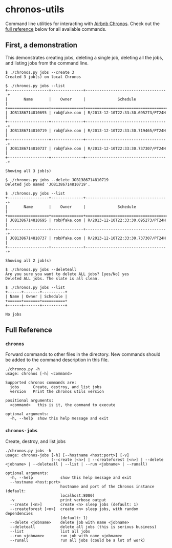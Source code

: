 chronos-utils
=============

Command line utilities for interacting with
[Airbnb Chronos](https://github.com/airbnb/chronos). Check out the [full reference](#full-reference) below for all available commands.

## First, a demonstration

This demonstrates creating jobs, deleting a single job, deleting all the jobs, and listing jobs from the command line.

    $ ./chronos.py jobs --create 3
    Created 3 job(s) on local Chronos

    $ ./chronos.py jobs --list
    +------------------+--------------+------------------------------------+
    |       Name       |    Owner     |              Schedule              |
    +==================+==============+====================================+
    | JOB1386714810695 | rob@fake.com | R/2013-12-10T22:33:30.695273/PT24H |
    +------------------+--------------+------------------------------------+
    | JOB1386714810719 | rob@fake.com | R/2013-12-10T22:33:30.719465/PT24H |
    +------------------+--------------+------------------------------------+
    | JOB1386714810737 | rob@fake.com | R/2013-12-10T22:33:30.737307/PT24H |
    +------------------+--------------+------------------------------------+

    Showing all 3 job(s)

    $ ./chronos.py jobs --delete JOB1386714810719
    Deleted job named 'JOB1386714810719'.

    $ ./chronos.py jobs --list
    +------------------+--------------+------------------------------------+
    |       Name       |    Owner     |              Schedule              |
    +==================+==============+====================================+
    | JOB1386714810695 | rob@fake.com | R/2013-12-10T22:33:30.695273/PT24H |
    +------------------+--------------+------------------------------------+
    | JOB1386714810737 | rob@fake.com | R/2013-12-10T22:33:30.737307/PT24H |
    +------------------+--------------+------------------------------------+

    Showing all 2 job(s)

    $ ./chronos.py jobs --deleteall
    Are you sure you want to delete ALL jobs? [yes/No] yes
    Deleted ALL jobs. The slate is all clean.

    $ ./chronos.py jobs --list
    +------+-------+----------+
    | Name | Owner | Schedule |
    +======+=======+==========+
    +------+-------+----------+

    No jobs

## Full Reference

### `chronos`

Forward commands to other files in the directory. New commands should be added
to the command description in this file.

```
./chronos.py -h
usage: chronos [-h] <command>

Supported chronos commands are:
  jobs      Create, destroy, and list jobs
  version   Print the chronos utils version

positional arguments:
  <command>   this is it, the command to execute

optional arguments:
  -h, --help  show this help message and exit
```

### `chronos-jobs`

Create, destroy, and list jobs

```
./chronos.py jobs -h
usage: chronos-jobs [-h] [--hostname <host:port>] [-v]
                    (--create [<n>] | --createforest [<n>] | --delete <jobname> | --deleteall | --list | --run <jobname> | --runall)

optional arguments:
  -h, --help            show this help message and exit
  --hostname <host:port>
                        hostname and port of the Chronos instance (default:
                        localhost:8080)
  -v                    print verbose output
  --create [<n>]        create <n> sleep jobs (default: 1)
  --createforest [<n>]  create <n> sleep jobs, with random dependencies
                        (default: 1)
  --delete <jobname>    delete job with name <jobname>
  --deleteall           delete all jobs (this is serious business)
  --list                list all jobs
  --run <jobname>       run job with name <jobname>
  --runall              run all jobs (could be a lot of work)
```
